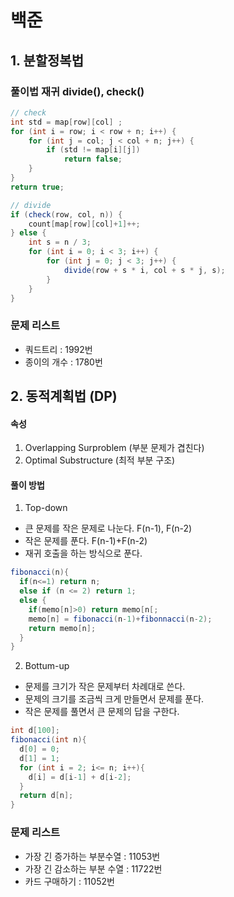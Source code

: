 # 백준

## 1. 분할정복법 
### 풀이법 재귀 divide(), check() 
```java
// check
int std = map[row][col] ;
for (int i = row; i < row + n; i++) {
    for (int j = col; j < col + n; j++) {
        if (std != map[i][j])
            return false;
    }
}
return true;
```
```java
// divide
if (check(row, col, n)) {
    count[map[row][col]+1]++;
} else {
    int s = n / 3;
    for (int i = 0; i < 3; i++) {
        for (int j = 0; j < 3; j++) {
            divide(row + s * i, col + s * j, s);
        }
    }
}
```
### 문제 리스트 
* 쿼드트리 : 1992번
* 종이의 개수 : 1780번

## 2. 동적계획법 (DP)
#### 속성 
1. Overlapping Surproblem (부분 문제가 겹친다) 
2. Optimal Substructure (최적 부분 구조)

#### 풀이 방법 
1. Top-down 
- 큰 문제를 작은 문제로 나눈다. F(n-1), F(n-2)
- 작은 문제를 푼다. F(n-1)+F(n-2)
- 재귀 호출을 하는 방식으로 푼다. 
```java
fibonacci(n){
  if(n<=1) return n;
  else if (n <= 2) return 1;
  else {
    if(memo[n]>0) return memo[n[;
    memo[n] = fibonacci(n-1)+fibonnacci(n-2);
    return memo[n];
  }
}
```

2. Bottum-up
- 문제를 크기가 작은 문제부터 차례대로 쓴다. 
- 문제의 크기를 조금씩 크게 만들면서 문제를 푼다. 
- 작은 문제를 풀면서 큰 문제의 답을 구한다.
```java
int d[100];
fibonacci(int n){
  d[0] = 0;
  d[1] = 1;
  for (int i = 2; i<= n; i++){
    d[i] = d[i-1] + d[i-2];
  }
  return d[n];
}
```
### 문제 리스트 
* 가장 긴 증가하는 부분수열 : 11053번 
* 가장 긴 감소하는 부분 수열 : 11722번
* 카드 구매하기 : 11052번
